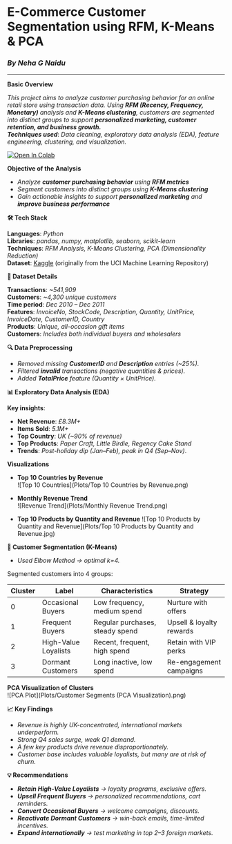 # **E-Commerce Customer Segmentation using RFM, K-Means & PCA**
### ***By Neha G Naidu***
 ****

**Basic Overview**<br>

*This project aims to analyze customer purchasing behavior for an online retail store using transaction data. Using **RFM (Recency, Frequency, Monetary)** analysis and **K-Means clustering**, customers are segmented into distinct groups to support **personalized marketing, customer retention, and business growth.*** <br>
***Techniques used***: *Data cleaning, exploratory data analysis (EDA), feature engineering, clustering, and visualization.*

[![Open In Colab](https://colab.research.google.com/assets/colab-badge.svg)](https://colab.research.google.com/github/nehagnaidu/e-commerce-customer-segmentation/blob/main/e_commerceCustomerBehaviourAnalysisUsingML.ipynb)


**Objective of the Analysis**

  - *Analyze **customer purchasing behavior** using **RFM metrics***
  - *Segment customers into distinct groups using **K-Means clustering***
  - *Gain actionable insights to support **personalized marketing** and **improve business performance***

**🛠️ Tech Stack**<br>

**Languages**: *Python*<br>
**Libraries**: *pandas, numpy, matplotlib, seaborn, scikit-learn*<br>
**Techniques**: *RFM Analysis, K-Means Clustering, PCA (Dimensionality Reduction)*<br>
**Dataset**: [Kaggle](https://www.kaggle.com/datasets/carrie1/ecommerce-data) (originally from the UCI Machine Learning Repository)

**📂 Dataset Details**<br>

**Transactions**: *~541,909*<br>
**Customers**: *~4,300 unique customers*<br>
**Time period**: *Dec 2010 – Dec 2011*<br>
**Features**: *InvoiceNo, StockCode, Description, Quantity, UnitPrice, InvoiceDate, CustomerID, Country*<br>
**Products**: *Unique, all-occasion gift items*<br>
**Customers**: *Includes both individual buyers and wholesalers*

**🔍 Data Preprocessing**<br>
- *Removed missing **CustomerID** and **Description** entries (~25%).*
- *Filtered **invalid** transactions (negative quantities & prices).*
- *Added **TotalPrice** feature (Quantity × UnitPrice).*

**📊 Exploratory Data Analysis (EDA)**<br>

**Key insights**:
- **Net Revenue**: *£8.3M+*<br>
- **Items Sold**: *5.1M+*<br>
- **Top Country**: *UK (~90% of revenue)*<br>
- **Top Products**: *Paper Craft, Little Birdie, Regency Cake Stand*<br>
- **Trends**: *Post-holiday dip (Jan–Feb), peak in Q4 (Sep–Nov)*.<br>

**Visualizations**
- **Top 10 Countries by Revenue**  
  ![Top 10 Countries](Plots/Top 10 Countries by Revenue.png)

- **Monthly Revenue Trend**  
  ![Revenue Trend](Plots/Monthly Revenue Trend.png)  

- **Top 10 Products by Quantity and Revenue**
  ![Top 10 Products by Quantity and Revenue](Plots/Top 10 Products by Quantity and Revenue.jpg)

**🤖 Customer Segmentation (K-Means)**<br>
- *Used Elbow Method → optimal k=4.*

Segmented customers into 4 groups:<br>

| Cluster | Label                | Characteristics                 | Strategy                 |
| ------- | -------------------- | ------------------------------- | ------------------------ |
| 0       | Occasional Buyers    | Low frequency, medium spend     | Nurture with offers      |
| 1       | Frequent Buyers      | Regular purchases, steady spend | Upsell & loyalty rewards |
| 2       | High-Value Loyalists | Recent, frequent, high spend    | Retain with VIP perks    |
| 3       | Dormant Customers    | Long inactive, low spend        | Re-engagement campaigns  |

 **PCA Visualization of Clusters**  
  ![PCA Plot](Plots/Customer Segments (PCA Visualization).png) 


**📈 Key Findings**<br>

- *Revenue is highly UK-concentrated, international markets underperform.*
- *Strong Q4 sales surge, weak Q1 demand.*
- *A few key products drive revenue disproportionately.*
- *Customer base includes valuable loyalists, but many are at risk of churn.*

**💡 Recommendations**<br>

- ***Retain High-Value Loyalists** → loyalty programs, exclusive offers.*
- ***Upsell Frequent Buyers** → personalized recommendations, cart reminders.*
- ***Convert Occasional Buyers** → welcome campaigns, discounts.*
- ***Reactivate Dormant Customers** → win-back emails, time-limited incentives.*
- ***Expand internationally** → test marketing in top 2–3 foreign markets.*


